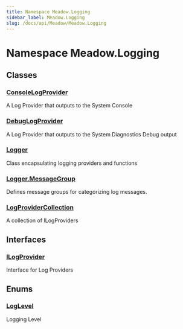 ```yaml
---
title: Namespace Meadow.Logging
sidebar_label: Meadow.Logging
slug: /docs/api/Meadow/Meadow.Logging
---
```

# Namespace Meadow.Logging
## Classes
### [ConsoleLogProvider](../Meadow.Logging/ConsoleLogProvider)
A Log Provider that outputs to the System Console
### [DebugLogProvider](../Meadow.Logging/DebugLogProvider)
A Log Provider that outputs to the System Diagnostics Debug output
### [Logger](../Meadow.Logging/Logger)
Class encapsulating logging providers and functions
### [Logger.MessageGroup](../Meadow.Logging/Logger.MessageGroup)
Defines message groups for categorizing log messages.
### [LogProviderCollection](../Meadow.Logging/LogProviderCollection)
A collection of ILogProviders
## Interfaces
### [ILogProvider](../Meadow.Logging/ILogProvider)
Interface for Log Providers
## Enums
### [LogLevel](../Meadow.Logging/LogLevel)
Logging Level
